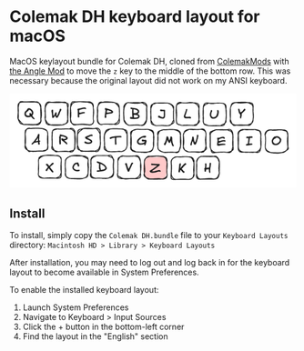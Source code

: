 # Colemak DH keyboard layout for macOS

MacOS keylayout bundle for Colemak DH, cloned from [ColemakMods](https://github.com/ColemakMods/mod-dh) with
[the Angle Mod](https://colemakmods.github.io/mod-dh/#angle-mod) to move the `z` key to the middle of the bottom row.
This was necessary because the original layout did not work on my ANSI keyboard.

![Colemak DH layout](layout.png)

## Install

To install, simply copy the `Colemak DH.bundle` file to your `Keyboard Layouts` directory: `Macintosh HD > Library > Keyboard Layouts`

After installation, you may need to log out and log back in for the keyboard layout to become available in System Preferences.

To enable the installed keyboard layout:

1. Launch System Preferences
2. Navigate to Keyboard > Input Sources
3. Click the + button in the bottom-left corner
4. Find the layout in the "English" section
